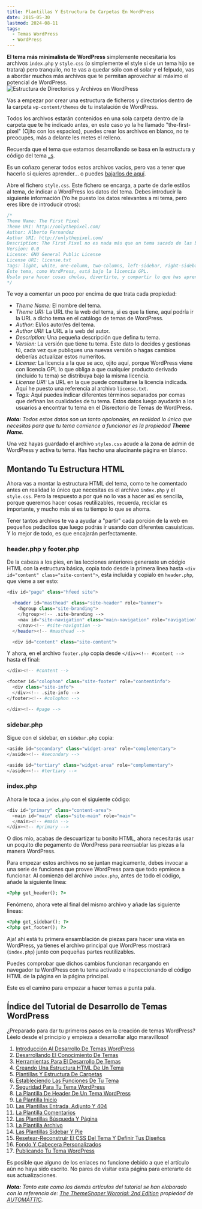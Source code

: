 ```yaml
---
title: Plantillas Y Estructura De Carpetas En WordPress
date: 2015-05-30
lastmod: 2024-08-11
tags:
  - Temas WordPress
  - WordPress
---
```


**El tema más minimalista de WordPress** simplemente necesitaría los archivos `index.php` y `style.css` (o simplemente el style si de un tema hijo se tratara) pero tranquilo, no te vas a quedar sólo con el solar y el felpudo, vas a abordar muchos más archivos que te permitan aprovechar al máximo el potencial de WordPress.\
![Estructura de Directorios y Archivos en WordPress](/old-posts-images/2015/05/05-Estructura_De_Directorios_Y_Ficheros.png)

Vas a empezar por crear una estructura de ficheros y directorios dentro de la carpeta `wp-content/themes` de tu instalación de WordPress.

Todos los archivos estarán contenidos en una sola carpeta dentro de la carpeta que te he indicado antes, en este caso yo la he llamado "the-first-pixel" (Ojito con los espacios), puedes crear los archivos en blanco, no te preocupes, más a delante les metes el relleno.

Recuerda que el tema que estamos desarrollando se basa en la estructura y código del tema [\_s](http://underscores.me/).

Es un coñazo generar todos estos archivos vacíos, pero vas a tener que hacerlo si quieres aprender… o puedes [bajarlos de aquí](/old-posts-images/2015/05/the-first-pixel.zip).

Abre el fichero `style.css`. Este fichero se encarga, a parte de darle estilos al tema, de indicar a WordPress los datos del tema. Debes introducir la siguiente información (Yo he puesto los datos relevantes a mi tema, pero eres libre de introducir otros):

```php
/*
Theme Name: The First Pixel
Theme URI: http://onlythepixel.com/
Author: Alberto Fernandez
Author URI: http://onlythepixel.com/
Description: The First Pixel no es nada más que un tema sacado de las bases de Underscore y utilizado para la enseñanza en http://onlythepixel.com/
Version: 0.0
License: GNU General Public License
License URI: license.txt
Tags: light, white, one-column, two-columns, left-sidebar, right-sidebar, flexible-width, custom-backgroud, custom-header, custom-menu, featured-images, flexible-header, microformats, post-formats, rtl-language-support, threaded-comments, translation-ready
Este tema, como WordPress, está bajo la licencia GPL.
Úsalo para hacer cosas chulas, divertirte, y compartir lo que has aprendido con los demás.
*/
```

Te voy a comentar un poco por encima de que trata cada propiedad:

- _Theme Name:_ El nombre del tema.
- _Theme URI:_ La URL the la web del tema, si es que la tiene, aquí podría ir la URL a dicho tema en el catálogo de temas de WordPress.
- _Author:_ El/los autor/es del tema.
- _Author URI:_ La URL a la web del autor.
- _Description:_ Una pequeña descripción que defina tu tema.
- _Version:_ La versión que tiene tu tema. Este dato lo decides y gestionas tú, cada vez que publiques una nuevas versión o hagas cambios deberías actualizar estos numeritos.
- _License:_ La licencia a la que se aco, ojito aquí, porque WordPress viene con licencia GPL lo que obliga a que cualquier producto derivado (incluido tu tema) se distribuya bajo la misma licencia.
- _License URI:_ La URL en la que puede consultarse la licencia indicada. Aquí he puesto una referencia al archivo `license.txt`.
- _Tags:_ Aquí puedes indicar diferentes términos separados por comas que definan las cualidades de tu tema. Estos datos luego ayudarán a los usuarios a encontrar tu tema en el Disrectorio de Temas de WordPress.

_**Nota:** Todos estos datos son un tanto opcionales, en realidad lo único que necesitas para que tu tema comience a funcionar es la propiedad **Theme Name**._

Una vez hayas guardado el archivo `styles.css` acude a la zona de admin de WordPress y activa tu tema. Has hecho una alucinante página en blanco.

## Montando Tu Estructura HTML

Ahora vas a montar la estructura HTML del tema, como te he comentado antes en realidad lo único que necesitas es el archivo `index.php` y el `style.css`. Pero la respuesto a por qué no lo vas a hacer así es sencilla, porque queremos hacer cosas reutilizables, recuerda, reciclar es importante, y mucho más si es tu tiempo lo que se ahorra.

Tener tantos archivos te va a ayudar a "partir" cada porción de la web en pequeños pedacitos que luego podrás ir usando con diferentes casuisticas. Y lo mejor de todo, es que encajarán perfectamente.

### header.php y footer.php

De la cabeza a los pies, en las lecciones anteriores generaste un códgio HTML con la estructura básica, copia todo desde la primera linea hasta `<div id="content" class="site-content">`, esta incluida y copialo en `header.php`, que viene a ser esto:

```php
<div id="page" class="hfeed site">

  <header id="masthead" class="site-header" role="banner">
    <hgroup class="site-branding">
    </hgroup><!-- .site-branding -->
    <nav id="site-navigation" class="main-navigation" role="navigation">
    </nav><!-- #site-navigation -->
  </header><!-- #masthead -->

  <div id="content" class="site-content">
```

Y ahora, en el archivo `footer.php` copia desde `</div><!-- #content -->` hasta el final:

```php
</div><!-- #content -->

<footer id="colophon" class="site-footer" role="contentinfo">
  <div class="site-info">
  </div><!-- .site-info -->
</footer><!-- #colophon -->

</div><!-- #page -->
```

### sidebar.php

Sigue con el sidebar, en `sidebar.php` copia:

```php
<aside id="secondary" class="widget-area" role="complementary">
</aside><!-- #secondary -->

<aside id="tertiary" class="widget-area" role="complementary">
</aside><!-- #tertiary -->
```

### index.php

Ahora le toca a `index.php` con el siguiente código:

```php
<div id="primary" class="content-area">
  <main id="main" class="site-main" role="main">
  </main><!-- #main -->
</div><!-- #primary -->
```

O dios mío, acabas de descuartizar tu bonito HTML, ahora necesitarás usar un poquito dle pegamento de WordPress para reensablar las piezas a la manera WordPress.

Para empezar estos archivos no se juntan magicamente, debes invocar a una serie de funciones que provee WordPress para que todo epmiece a funcionar. Al comienzo del archivo `index.php`, antes de todo el código, añade la siguiente linea:

```php
<?php get_header(); ?>
```

Fenómeno, ahora vete al final del mismo archivo y añade las siguiente lineas:

```php
<?php get_sidebar(); ?>
<?php get_footer(); ?>
```

Aja! ahí está tu primera ensamblación de piezas para hacer una vista en WordPress, ya tienes el archivo principal que WordPress mostrará (`index.php`) junto con pequeñas partes reutilizables.

Puedes comprobar que dichos cambios funcionan recargando en navegador tu WordPress con tu tema activado e inspeccionando el código HTML de la página en la página principal.

Este es el camino para empezar a hacer temas a punta pala.

## Índice del Tutorial de Desarrollo de Temas WordPress

¿Preparado para dar tu primeros pasos en la creación de temas WordPress? Léelo desde el principio y empieza a desarrollar algo maravilloso!

1. [Introducción Al Desarrollo De Temas WordPress](/2015/02/aprende-a-hacer-un-tema-en-wordpress)
1. [Desarrollando El Conocimiento De Temas](/2015/02/desarrollando-el-conocimiento-de-temas)
1. [Herramientas Para El Desarrollo De Temas](/2015/02/herramientas-para-el-desarrollo-de-temas)
1. [Creando Una Estructura HTML De Un Tema](/2015/03/creando-una-estructura-html-de-un-tema-wordpress)
1. [Plantillas Y Estructura De Carpetas](/2015/05/plantillas-y-estructura-de-carpetas-en-wordpress)
1. [Estableciendo Las Funciones De Tu Tema](/2015/07/estableciendo-las-funciones-de-tu-tema-wordpress)
1. [Seguridad Para Tu Tema WordPress](/2015/07/seguridad-para-tu-tema-wordpress)
1. [La Plantilla De Header De Un Tema WordPress](/2015/07/la-plantilla-de-header-de-un-tema-wordpress)
1. [La Plantilla Inicio](/)
1. [Las Plantillas Entrada, Adjunto Y 404](/)
1. [La Plantilla Comentarios](/)
1. [Las Plantillas Búsqueda Y Página](/)
1. [La Plantilla Archivo](/)
1. [Las Plantillas Sidebar Y Pie](/)
1. [Resetear-Reconstruir El CSS Del Tema Y Definir Tus Diseños](/)
1. [Fondo Y Cabecera Personalizados](/)
1. [Publicando Tu Tema WordPress](/)

Es posible que alguno de los enlaces no funcione debido a que el artículo aún no haya sido escrito. No pares de visitar esta página para enterarte de sus actualizaciones.

_**Nota:** Tanto este como los demás artículos del tutorial se han elaborado con la referencia de: [The ThemeShaper Wororial: 2nd Edition](https://themeshaper.com/2012/10/22/the-themeshaper-wordpress-theme-tutorial-2nd-edition/) propiedad de [AUTOMATTIC](http://automattic.com/)._
